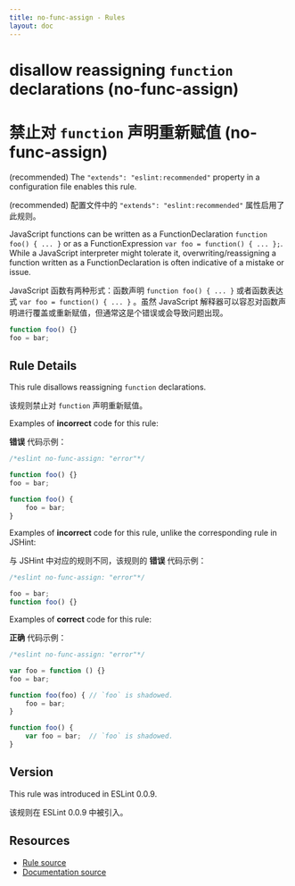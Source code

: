 ```yaml
---
title: no-func-assign - Rules
layout: doc
---
```

<!-- Note: No pull requests accepted for this file. See README.md in the root directory for details. -->

# disallow reassigning `function` declarations (no-func-assign)

# 禁止对 `function` 声明重新赋值 (no-func-assign)

(recommended) The `"extends": "eslint:recommended"` property in a configuration file enables this rule.

(recommended) 配置文件中的 `"extends": "eslint:recommended"` 属性启用了此规则。

JavaScript functions can be written as a FunctionDeclaration `function foo() { ... }` or as a FunctionExpression `var foo = function() { ... };`. While a JavaScript interpreter might tolerate it, overwriting/reassigning a function written as a FunctionDeclaration is often indicative of a mistake or issue.

JavaScript 函数有两种形式：函数声明 `function foo() { ... }` 或者函数表达式 `var foo = function() { ... }` 。虽然 JavaScript 解释器可以容忍对函数声明进行覆盖或重新赋值，但通常这是个错误或会导致问题出现。

```js
function foo() {}
foo = bar;
```

## Rule Details

This rule disallows reassigning `function` declarations.

该规则禁止对 `function` 声明重新赋值。

Examples of **incorrect** code for this rule:

**错误** 代码示例：

```js
/*eslint no-func-assign: "error"*/

function foo() {}
foo = bar;

function foo() {
    foo = bar;
}
```

Examples of **incorrect** code for this rule, unlike the corresponding rule in JSHint:

与 JSHint 中对应的规则不同，该规则的 **错误** 代码示例：

```js
/*eslint no-func-assign: "error"*/

foo = bar;
function foo() {}
```

Examples of **correct** code for this rule:

**正确** 代码示例：

```js
/*eslint no-func-assign: "error"*/

var foo = function () {}
foo = bar;

function foo(foo) { // `foo` is shadowed.
    foo = bar;
}

function foo() {
    var foo = bar;  // `foo` is shadowed.
}
```

## Version

This rule was introduced in ESLint 0.0.9.

该规则在 ESLint 0.0.9 中被引入。

## Resources

* [Rule source](https://github.com/eslint/eslint/tree/master/lib/rules/no-func-assign.js)
* [Documentation source](https://github.com/eslint/eslint/tree/master/docs/rules/no-func-assign.md)
